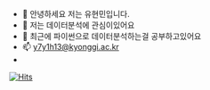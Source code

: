 - 👋 안녕하세요 저는 유현민입니다.
- 👀 저는 데이터분석에 관심이있어요
- 🌱 최근에 파이썬으로 데이터분석하는걸 공부하고있어요
- 📫 y7y1h13@kyonggi.ac.kr
- 

[![Hits](https://hits.seeyoufarm.com/api/count/incr/badge.svg?url=https%3A%2F%2Fgithub.com%2Fy7y1h13%2Fhit-counter&count_bg=%2379C83D&title_bg=%23555555&icon=&icon_color=%23E7E7E7&title=hits&edge_flat=false)](https://hits.seeyoufarm.com)
